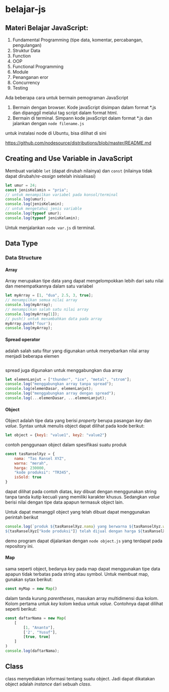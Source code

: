 # belajar-js

## Materi Belajar JavaScript:
1. Fundamental Programming (tipe data, komentar, percabangan, pengulangan)
2. Struktur Data
3. Function
4. OOP
5. Functional Programming
6. Module
7. Penanganan eror
8. Concurrency
9. Testing

Ada beberapa cara untuk bermain pemograman JavaScript

1. Bermain dengan browser. Kode javaScript disimpan dalam format *.js dan dipanggil melalui tag script dalam format html.
2. Bermain di terminal. Simpann kode javaScript dalam format *.js dan jalankan dengan `node filename.js`

untuk instalasi node di Ubuntu, bisa dilihat di sini

https://github.com/nodesource/distributions/blob/master/README.md

## Creating and Use Variable in JavaScript

Membuat variable `let` (dapat dirubah nilainya) dan `const` (nilainya tidak dapat dirubah/_re-assign_ setelah inisialisasi)

```js
let umur = 24;
const jenisKelamin = "pria";
// untuk menampilkan variabel pada konsol/terminal
console.log(umur);
console.log(jenisKelamin);
// untuk mengetahui jenis variable
console.log(typeof umur);
console.log(typeof jenisKelamin);
```
Untuk menjalankan `node var.js` di terminal.

## Data Type

### Data Structure

#### Array

Array merupakan tipe data yang dapat mengelompokkan lebih dari satu nilai dan menempatkannya dalam satu variabel

```js
let myArray = [1, "dua", 2.5, 3, true];
// menampilkan semua nilai array
console.log(myArray);
// menampilkan salah satu nilai array
console.log(myArray[1]);
// push() untuk menambahkan data pada array
myArray.push('four');
console.log(myArray);
```

#### Spread operator 

adalah salah satu fitur yang digunakan untuk menyebarkan nilai array menjadi beberapa elemen

```js

```
spread juga digunakan untuk menggabungkan dua array

```js
let elemenLanjut = ["thunder", "ice", "metal", "strom"];
console.log("menggabungkan array tanpa spread");
console.log(elemenDasar, elemenLanjut);
console.log("menggabungkan array dengan spread");
console.log(...elemenDasar, ...elemenLanjut);

```

#### Object

Object adalah tipe data yang berisi _property_ berupa pasangan _key_ dan _value_. Syntax untuk menulis object dapat dilihat pada kode berikut:
```js
let object = {key1: "value1", key2: "value2"}
```
contoh penggunaan object dalam spesifikasi suatu produk
```js
const tasRanselXyz = {
    nama: "Tas Ransel XYZ",
    warna: "merah",
    harga: 230000,
    "kode produksi": "TR345",
    isSold: true
}
```
dapat dilihat pada contoh diatas, _key_ dibuat dengan menggunakan string tanpa tanda kutip kecuali yang memiliki karakter khusus. Sedangkan _value_ berisi nilai dengan tipe data apapun termasuk object lain.

Untuk dapat memanggil object yang telah dibuat dapat menggunakan perintah berikut

```js
console.log(`produk ${tasRanselXyz.nama} yang berwarna ${tasRanselXyz.warna} dengan kode produksi
${tasRanselXyz["kode produksi"]} telah dijual dengan harga ${tasRanselXyz.harga} Rupiah`)
```

demo program dapat dijalankan dengan `node object.js` yang terdapat pada repository ini.

#### Map

sama seperti object, bedanya _key_ pada map dapat menggunakan tipe data apapun tidak terbatas pada string atau symbol. Untuk membuat map, gunakan sytax berikut:

```js
const myMap = new Map()
```
dalam tanda kurung _parentheses_, masukan array multidimensi dua kolom. Kolom pertama untuk _key_ kolom kedua untuk _value_. Contohnya dapat dilihat seperti berikut:

```js
const daftarNama = new Map(
    [
        [1, "Ananto"],
        ['2', "Yusuf"],
        [true, true]
    ]
)
console.log(daftarNama);
```

## Class

class menyediakan informasi tentang suatu object. Jadi dapat dikatakan object adalah _instance_ dari sebuah _class_.